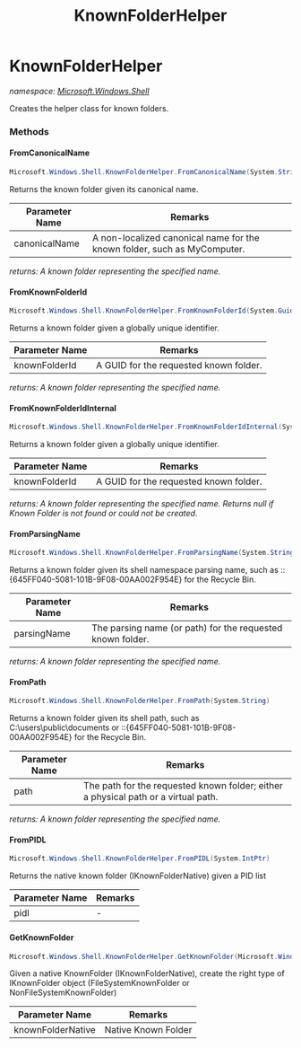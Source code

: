 ﻿---
title: KnownFolderHelper
---

# KnownFolderHelper
_namespace: [Microsoft.Windows.Shell](N-Microsoft.Windows.Shell.html)_

Creates the helper class for known folders.

### Methods

#### FromCanonicalName
```csharp
Microsoft.Windows.Shell.KnownFolderHelper.FromCanonicalName(System.String)
```
Returns the known folder given its canonical name.

|Parameter Name|Remarks|
|--------------|-------|
|canonicalName|A non-localized canonical name for the known folder, such as MyComputer.|

_returns: A known folder representing the specified name._

#### FromKnownFolderId
```csharp
Microsoft.Windows.Shell.KnownFolderHelper.FromKnownFolderId(System.Guid)
```
Returns a known folder given a globally unique identifier.

|Parameter Name|Remarks|
|--------------|-------|
|knownFolderId|A GUID for the requested known folder.|

_returns: A known folder representing the specified name._

#### FromKnownFolderIdInternal
```csharp
Microsoft.Windows.Shell.KnownFolderHelper.FromKnownFolderIdInternal(System.Guid)
```
Returns a known folder given a globally unique identifier.

|Parameter Name|Remarks|
|--------------|-------|
|knownFolderId|A GUID for the requested known folder.|

_returns: A known folder representing the specified name. Returns null if Known Folder is not found or could not be created._

#### FromParsingName
```csharp
Microsoft.Windows.Shell.KnownFolderHelper.FromParsingName(System.String)
```
Returns a known folder given its shell namespace parsing name, such as 
 ::{645FF040-5081-101B-9F08-00AA002F954E} for the Recycle Bin.

|Parameter Name|Remarks|
|--------------|-------|
|parsingName|The parsing name (or path) for the requested known folder.|

_returns: A known folder representing the specified name._

#### FromPath
```csharp
Microsoft.Windows.Shell.KnownFolderHelper.FromPath(System.String)
```
Returns a known folder given its shell path, such as C:\users\public\documents or 
 ::{645FF040-5081-101B-9F08-00AA002F954E} for the Recycle Bin.

|Parameter Name|Remarks|
|--------------|-------|
|path|The path for the requested known folder; either a physical path or a virtual path.|

_returns: A known folder representing the specified name._

#### FromPIDL
```csharp
Microsoft.Windows.Shell.KnownFolderHelper.FromPIDL(System.IntPtr)
```
Returns the native known folder (IKnownFolderNative) given a PID list

|Parameter Name|Remarks|
|--------------|-------|
|pidl|-|


#### GetKnownFolder
```csharp
Microsoft.Windows.Shell.KnownFolderHelper.GetKnownFolder(Microsoft.Windows.Shell.IKnownFolderNative)
```
Given a native KnownFolder (IKnownFolderNative), create the right type of
 IKnownFolder object (FileSystemKnownFolder or NonFileSystemKnownFolder)

|Parameter Name|Remarks|
|--------------|-------|
|knownFolderNative|Native Known Folder|





